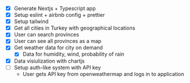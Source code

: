 - [x] Generate Nextjs + Typescript app
- [x] Setup eslint + airbnb config + prettier
- [x] Setup tailwind
- [x] Get all cities in Turkey with geographical locations
- [x] User can search provinces
- [x] User can see all provinces as a map
- [x] Get weather data for city on demand
  - [x] Data for humidity, wind, probability of rain
- [x] Data visiulization with chartjs
- [ ] Setup auth-like system with API key
  - User gets API key from openweathermap and logs in to application
